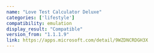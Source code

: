```yaml
---
name: "Love Test Calculator Deluxe"
categories: ['lifestyle']
compatibility: emulation
display_result: "Compatible"
version_from: "1.1.1.9"
link: https://apps.microsoft.com/detail/9WZDNCRDGH3X
---
```

